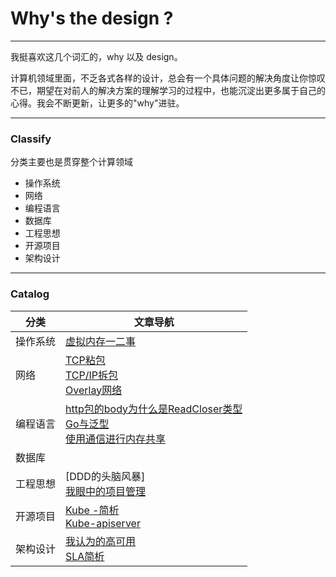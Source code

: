 # Why's the design ?

---
我挺喜欢这几个词汇的，why 以及 design。

计算机领域里面，不乏各式各样的设计，总会有一个具体问题的解决角度让你惊叹不已，期望在对前人的解决方案的理解学习的过程中，也能沉淀出更多属于自己的心得。我会不断更新，让更多的"why"进驻。

---

### Classify 


分类主要也是贯穿整个计算领域

+ 操作系统
+ 网络
+ 编程语言
+ 数据库
+ 工程思想
+ 开源项目
+ 架构设计

---

### Catalog

|分类|文章导航|
| ----  | ---- |
| 操作系统|[虚拟内存一二事](https://github.com/yishonfighting/why-design/blob/master/os/virtual_memory.md)|
|网络|[TCP粘包](https://github.com/yishonfighting/why-design/blob/master/net/message_framing.md) <br /> [TCP/IP拆包](https://github.com/yishonfighting/why-design/blob/master/net/data_split.md) <br /> [Overlay网络](https://github.com/yishonfighting/why-design/blob/master/net/overlay.md)|
|编程语言|[http包的body为什么是ReadCloser类型](https://github.com/yishonfighting/why-design/blob/master/lang/read_closer.md) <br /> [Go与泛型](https://github.com/yishonfighting/why-design/blob/master/lang/go_generic.md) <br /> [使用通信进行内存共享](https://github.com/yishonfighting/why-design/blob/master/lang/csp.md)|
|数据库||
|工程思想|[DDD的头脑风暴] <br /> [我眼中的项目管理](https://github.com/yishonfighting/why-design/blob/master/manage/tapd.md) |
|开源项目|[Kube -简析]() <br /> [Kube-apiserver]() <br />|
|架构设计 |[我认为的高可用](https://github.com/yishonfighting/why-design/blob/master/arch/high_availability.md) <br /> [SLA简析](https://github.com/yishonfighting/why-design/blob/master/arch/sla.md)|
